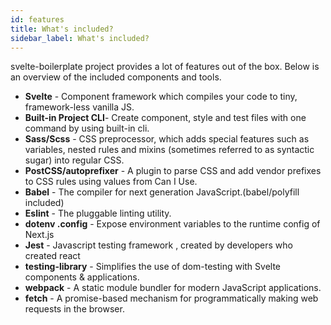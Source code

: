 ```yaml
---
id: features
title: What's included?
sidebar_label: What's included?
---
```


svelte-boilerplate project provides a lot of features out of the box. Below is an overview of the included components and tools.

* **Svelte** - Component framework which compiles your code to tiny, framework-less vanilla JS. 
* **Built-in Project CLI**- Create component, style and test files with one command by using built-in cli.
* **Sass/Scss** - CSS preprocessor, which adds special features such as variables, nested rules and mixins (sometimes referred to as syntactic sugar) into regular CSS.
* **PostCSS/autoprefixer** - A plugin to parse CSS and add vendor prefixes to CSS rules using values from Can I Use.
* **Babel** -  The compiler for next generation JavaScript.(babel/polyfill included)
* **Eslint** - The pluggable linting utility.
* **dotenv .config** - Expose environment variables to the runtime config of Next.js
* **Jest** - Javascript testing framework , created by developers who created react
* **testing-library** - Simplifies the use of dom-testing with Svelte components & applications.
* **webpack** - A static module bundler for modern JavaScript applications.
* **fetch** - A promise-based mechanism for programmatically making web requests in the browser.
